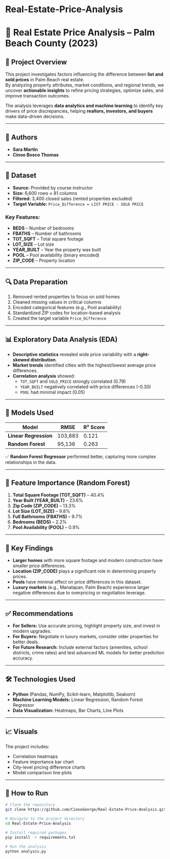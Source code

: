 # Real-Estate-Price-Analysis
# 🏡 Real Estate Price Analysis – Palm Beach County (2023)

## 📌 Project Overview
This project investigates factors influencing the difference between **list and sold prices** in Palm Beach real estate.  
By analyzing property attributes, market conditions, and regional trends, we uncover **actionable insights** to refine pricing strategies, optimize sales, and improve transaction outcomes.

The analysis leverages **data analytics and machine learning** to identify key drivers of price discrepancies, helping **realtors, investors, and buyers** make data-driven decisions.

---

## 👥 Authors
- **Sara Martin**
- **Cinoo Bosco Thomas**

---

## 📂 Dataset
- **Source:** Provided by course instructor  
- **Size:** 6,600 rows × 81 columns  
- **Filtered:** 3,400 closed sales (rented properties excluded)  
- **Target Variable:** `Price_Difference = LIST PRICE - SOLD PRICE`  

### Key Features:
- **BEDS** – Number of bedrooms  
- **FBATHS** – Number of bathrooms  
- **TOT_SQFT** – Total square footage  
- **LOT_SIZE** – Lot size  
- **YEAR_BUILT** – Year the property was built  
- **POOL** – Pool availability (binary encoded)  
- **ZIP_CODE** – Property location  

---

## 🔍 Data Preparation
1. Removed rented properties to focus on sold homes  
2. Cleaned missing values in critical columns  
3. Encoded categorical features (e.g., Pool availability)  
4. Standardized ZIP codes for location-based analysis  
5. Created the target variable `Price_Difference`  

---

## 📊 Exploratory Data Analysis (EDA)
- **Descriptive statistics** revealed wide price variability with a **right-skewed distribution**.
- **Market trends** identified cities with the highest/lowest average price differences.  
- **Correlation analysis** showed:
  - `TOT_SQFT` and `SOLD_PRICE` strongly correlated (0.79)  
  - `YEAR_BUILT` negatively correlated with price differences (-0.30)  
  - `POOL` had minimal impact (0.05)  

---

## 🤖 Models Used
| Model                  | RMSE      | R² Score  |
|------------------------|-----------|-----------|
| **Linear Regression**  | 103,883   | 0.121     |
| **Random Forest**      | 95,136    | 0.263     |

✅ **Random Forest Regressor** performed better, capturing more complex relationships in the data.

---

## 🔑 Feature Importance (Random Forest)
1. **Total Square Footage (TOT_SQFT)** – 40.4%  
2. **Year Built (YEAR_BUILT)** – 23.6%  
3. **Zip Code (ZIP_CODE)** – 13.3%  
4. **Lot Size (LOT_SIZE)** – 9.8%  
5. **Full Bathrooms (FBATHS)** – 9.7%  
6. **Bedrooms (BEDS)** – 2.2%  
7. **Pool Availability (POOL)** – 0.9%  

---

## 📌 Key Findings
- **Larger homes** with more square footage and modern construction have smaller price differences.  
- **Location (ZIP_CODE)** plays a significant role in determining property prices.  
- **Pools** have minimal effect on price differences in this dataset.  
- **Luxury markets** (e.g., Manalapan, Palm Beach) experience larger negative differences due to overpricing or negotiation leverage.

---

## ✅ Recommendations
- **For Sellers:** Use accurate pricing, highlight property size, and invest in modern upgrades.  
- **For Buyers:** Negotiate in luxury markets, consider older properties for better deals.  
- **For Future Research:** Include external factors (amenities, school districts, crime rates) and test advanced ML models for better prediction accuracy.

---

## 🛠️ Technologies Used
- **Python** (Pandas, NumPy, Scikit-learn, Matplotlib, Seaborn)
- **Machine Learning Models:** Linear Regression, Random Forest Regressor
- **Data Visualization:** Heatmaps, Bar Charts, Line Plots

---

## 📈 Visuals
The project includes:
- Correlation heatmaps
- Feature importance bar chart
- City-level pricing difference charts
- Model comparison line plots  

---

## 🚀 How to Run
```bash
# Clone the repository
git clone https://github.com/CinooGeorge/Real-Estate-Price-Analysis.git

# Navigate to the project directory
cd Real-Estate-Price-Analysis

# Install required packages
pip install -r requirements.txt

# Run the analysis
python analysis.py

